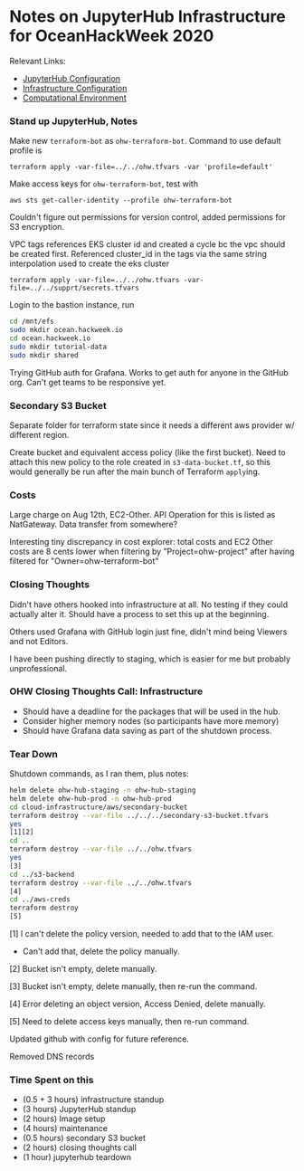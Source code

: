 # Notes on JupyterHub Infrastructure for OceanHackWeek 2020

Relevant Links:
- [JupyterHub Configuration](https://github.com/oceanhackweek/jupyterhub)
- [Infrastructure Configuration](https://github.com/oceanhackweek/ohw-terraform-deploy/tree/main)
- [Computational Environment](https://github.com/oceanhackweek/jupyter-image)

### Stand up JupyterHub, Notes

Make new `terraform-bot` as `ohw-terraform-bot`. Command to use
default profile is

```
terraform apply -var-file=../../ohw.tfvars -var 'profile=default'
```

Make access keys for `ohw-terraform-bot`, test with

```
aws sts get-caller-identity --profile ohw-terraform-bot
```

Couldn't figure out permissions for version control, added
permissions for S3 encryption.

VPC tags references EKS cluster id and created a cycle bc the vpc
should be created first. Referenced cluster_id in the tags via the
same string interpolation used to create the eks cluster

```
terraform apply -var-file=../../ohw.tfvars -var-file=../../supprt/secrets.tfvars
```

Login to the bastion instance, run

```bash
cd /mnt/efs
sudo mkdir ocean.hackweek.io
cd ocean.hackweek.io
sudo mkdir tutorial-data
sudo mkdir shared
```

Trying GitHub auth for Grafana. Works to get auth for anyone in the
GitHub org. Can't get teams to be responsive yet.

### Secondary S3 Bucket

Separate folder for terraform state since it needs a different aws
provider w/ different region.

Create bucket and equivalent access policy (like the first bucket).
Need to attach this new policy to the role created in
`s3-data-bucket.tf`, so this would generally be run after the main
bunch of Terraform `apply`ing.

### Costs

Large charge on Aug 12th, EC2-Other. API Operation for this is
listed as NatGateway. Data transfer from somewhere?

Interesting tiny discrepancy in cost explorer: total costs and EC2
Other costs are 8 cents lower when filtering by
"Project=ohw-project" after having filtered for
"Owner=ohw-terraform-bot"

### Closing Thoughts

Didn't have others hooked into infrastructure at all. No testing if
they could actually alter it. Should have a process to set this up
at the beginning.

Others used Grafana with GitHub login just fine, didn't mind being
Viewers and not Editors.

I have been pushing directly to staging, which is easier for me but
probably unprofessional.

### OHW Closing Thoughts Call: Infrastructure

- Should have a deadline for the packages that will be used in the
hub.
- Consider higher memory nodes (so participants have more memory)
- Should have Grafana data saving as part of the shutdown process.

### Tear Down

Shutdown commands, as I ran them, plus notes:

```bash
helm delete ohw-hub-staging -n ohw-hub-staging
helm delete ohw-hub-prod -n ohw-hub-prod
cd cloud-infrastructure/aws/secondary-bucket
terraform destroy --var-file ../../../secondary-s3-bucket.tfvars
yes
[1][2]
cd ..
terraform destroy --var-file ../../ohw.tfvars
yes
[3]
cd ../s3-backend
terraform destroy --var-file ../../ohw.tfvars
[4]
cd ../aws-creds
terraform destroy
[5]
```

[1] I can't delete the policy version, needed to add that to the IAM user.
  - Can't add that, delete the policy manually.

[2] Bucket isn't empty, delete manually.

[3] Bucket isn't empty, delete manually, then re-run the command.

[4] Error deleting an object version, Access Denied, delete manually.

[5] Need to delete access keys manually, then re-run command.

Updated github with config for future reference.

Removed DNS records

### Time Spent on this

- (0.5 + 3 hours) infrastructure standup
- (3 hours) JupyterHub standup
- (2 hours) Image setup
- (4 hours) maintenance
- (0.5 hours) secondary S3 bucket
- (2 hours) closing thoughts call
- (1 hour) jupyterhub teardown
